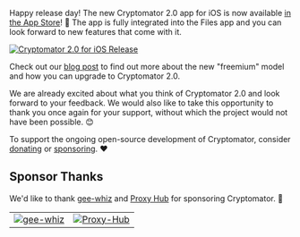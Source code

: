 Happy release day! The new Cryptomator 2.0 app for iOS is now available [in the App Store](https://apps.apple.com/app/cryptomator-2/id1560822163)! :tada: The app is fully integrated into the Files app and you can look forward to new features that come with it.

<a href="https://apps.apple.com/app/cryptomator-2/id1560822163"><img class="rounded" src="https://cryptomator.org/img/blog/ios-2.0.png" alt="Cryptomator 2.0 for iOS Release" /></a>

Check out our [blog post](https://cryptomator.org/blog/2021/12/21/ios-2.0/) to find out more about the new "freemium" model and how you can upgrade to Cryptomator 2.0.

We are already excited about what you think of Cryptomator 2.0 and look forward to your feedback. We would also like to take this opportunity to thank you once again for your support, without which the project would not have been possible. :blush:

To support the ongoing open-source development of Cryptomator, consider [donating](https://cryptomator.org/donate/) or [sponsoring](https://cryptomator.org/sponsors/). :heart:

## Sponsor Thanks

We'd like to thank [gee-whiz](https://www.gee-whiz.de/) and [Proxy Hub](https://proxy-hub.com/) for sponsoring Cryptomator. :rocket:

<table class="my-16" cellspacing="16">
  <tr>
    <td class="pr-8"><a href="https://www.gee-whiz.de/"><img class="h-64" src="https://cryptomator.org/img/sponsors/geewhiz.svg" alt="gee-whiz"></a></td>
    <td class="pl-8"><a href="https://proxy-hub.com/"><img class="h-64" src="https://cryptomator.org/img/sponsors/proxyhub.svg" alt="Proxy-Hub"></a></td>
  </tr>
</table>
